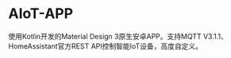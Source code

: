 # AIoT-APP
使用Kotlin开发的Material Design 3原生安卓APP。支持MQTT V3.1.1、HomeAssistant官方REST API控制智能IoT设备，高度自定义。

